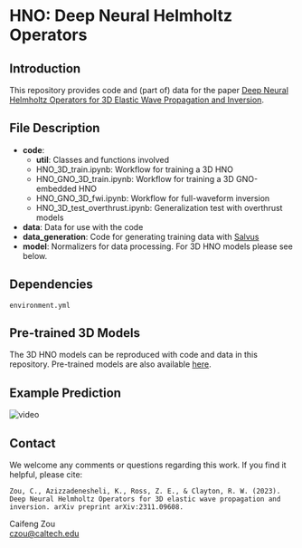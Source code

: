# HNO: Deep Neural Helmholtz Operators

## Introduction
This repository provides code and (part of) data for the paper [Deep Neural Helmholtz Operators for 3D Elastic Wave Propagation and Inversion](https://arxiv.org/pdf/2311.09608).

## File Description
- **code**: 
    - **util**: Classes and functions involved
    - HNO_3D_train.ipynb: Workflow for training a 3D HNO
    - HNO_GNO_3D_train.ipynb: Workflow for training a 3D GNO-embedded HNO 
    - HNO_GNO_3D_fwi.ipynb: Workflow for full-waveform inversion
    - HNO_3D_test_overthrust.ipynb: Generalization test with overthrust models
- **data**: Data for use with the code
- **data_generation**: Code for generating training data with [Salvus](https://mondaic.com/docs/0.12.15/getting_started)
- **model**: Normalizers for data processing. For 3D HNO models please see below.

## Dependencies
```
environment.yml
```

## Pre-trained 3D Models
The 3D HNO models can be reproduced with code and data in this repository. Pre-trained models are also available [here](https://drive.google.com/drive/folders/1T10Bv0wj09u5vUY_WqZdWdmqJHPtUCha?usp=drive_link).

## Example Prediction
![video](animation_toverthrust.gif)

## Contact
We welcome any comments or questions regarding this work. If you find it helpful, please cite:
```
Zou, C., Azizzadenesheli, K., Ross, Z. E., & Clayton, R. W. (2023). Deep Neural Helmholtz Operators for 3D elastic wave propagation and inversion. arXiv preprint arXiv:2311.09608.
```

Caifeng Zou\
czou@caltech.edu


